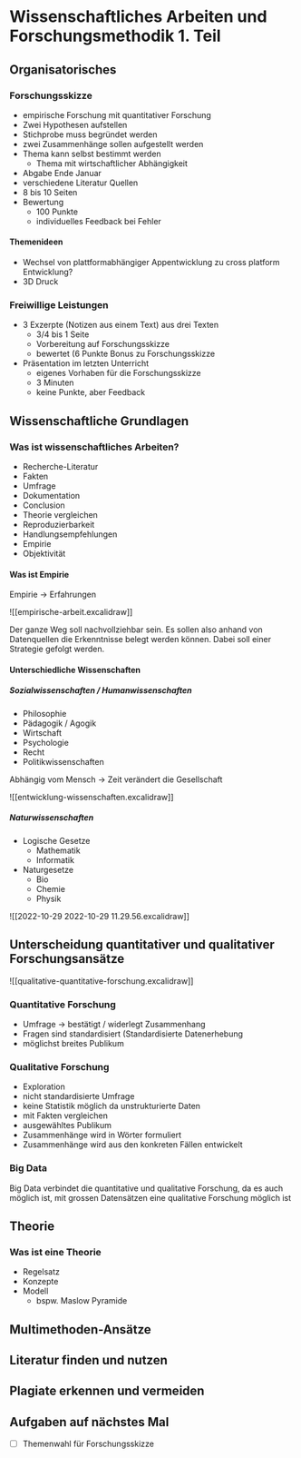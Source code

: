 # Wissenschaftliches Arbeiten und Forschungsmethodik 1. Teil

## Organisatorisches

### Forschungsskizze
- empirische Forschung mit quantitativer Forschung
- Zwei Hypothesen aufstellen
- Stichprobe muss begründet werden
- zwei Zusammenhänge sollen aufgestellt werden
- Thema kann selbst bestimmt werden
	- Thema mit wirtschaftlicher Abhängigkeit
- Abgabe Ende Januar
- verschiedene Literatur Quellen
- 8 bis 10 Seiten
- Bewertung
	- 100 Punkte
	- individuelles Feedback bei Fehler

#### Themenideen
- Wechsel von plattformabhängiger Appentwicklung zu cross platform Entwicklung?
- 3D Druck

### Freiwillige Leistungen
- 3 Exzerpte (Notizen aus einem Text) aus drei Texten
	- 3/4 bis 1 Seite
	- Vorbereitung auf Forschungsskizze
	- bewertet (6 Punkte Bonus zu Forschungsskizze
- Präsentation im letzten Unterricht
	- eigenes Vorhaben für die Forschungsskizze
	- 3 Minuten
	- keine Punkte, aber Feedback

## Wissenschaftliche Grundlagen

### Was ist wissenschaftliches Arbeiten?

- Recherche-Literatur
- Fakten
- Umfrage
- Dokumentation
- Conclusion
- Theorie vergleichen
- Reproduzierbarkeit
- Handlungsempfehlungen
- Empirie
- Objektivität

#### Was ist Empirie

Empirie -> Erfahrungen

![[empirische-arbeit.excalidraw]]

Der ganze Weg soll nachvollziehbar sein. Es sollen also anhand von Datenquellen die Erkenntnisse belegt werden können. Dabei soll einer Strategie gefolgt werden.

#### Unterschiedliche Wissenschaften

##### Sozialwissenschaften / Humanwissenschaften
- Philosophie
- Pädagogik / Agogik
- Wirtschaft
- Psychologie
- Recht
- Politikwissenschaften

Abhängig vom Mensch -> Zeit verändert die Gesellschaft

![[entwicklung-wissenschaften.excalidraw]]

##### Naturwissenschaften
- Logische Gesetze
	- Mathematik
	- Informatik
- Naturgesetze
	- Bio
	- Chemie
	- Physik

![[2022-10-29 2022-10-29 11.29.56.excalidraw]]

## Unterscheidung quantitativer und qualitativer Forschungsansätze

![[qualitative-quantitative-forschung.excalidraw]]

### Quantitative Forschung
- Umfrage -> bestätigt / widerlegt Zusammenhang
- Fragen sind standardisiert (Standardisierte Datenerhebung
- möglichst breites Publikum

### Qualitative Forschung
- Exploration
- nicht standardisierte Umfrage
- keine Statistik möglich da unstrukturierte Daten
- mit Fakten vergleichen
- ausgewähltes Publikum
- Zusammenhänge wird in Wörter formuliert
- Zusammenhänge wird aus den konkreten Fällen entwickelt

### Big Data
Big Data verbindet die quantitative und qualitative Forschung, da es auch möglich ist, mit grossen Datensätzen eine qualitative Forschung möglich ist

## Theorie

### Was ist eine Theorie
- Regelsatz
- Konzepte
- Modell
	- bspw. Maslow Pyramide

## Multimethoden-Ansätze

## Literatur finden und nutzen

## Plagiate erkennen und vermeiden

## Aufgaben auf nächstes Mal
- [ ] Themenwahl für Forschungsskizze 
